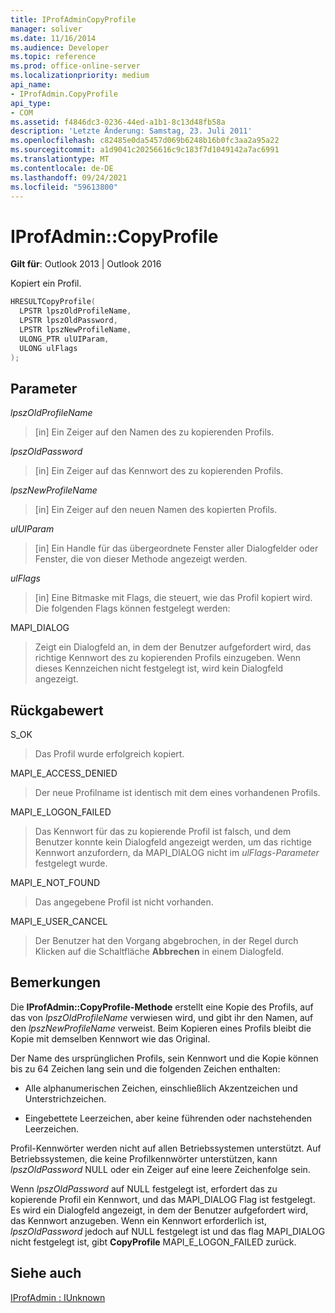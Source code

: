 ```yaml
---
title: IProfAdminCopyProfile
manager: soliver
ms.date: 11/16/2014
ms.audience: Developer
ms.topic: reference
ms.prod: office-online-server
ms.localizationpriority: medium
api_name:
- IProfAdmin.CopyProfile
api_type:
- COM
ms.assetid: f4846dc3-0236-44ed-a1b1-8c13d48fb58a
description: 'Letzte Änderung: Samstag, 23. Juli 2011'
ms.openlocfilehash: c82485e0da5457d069b6248b16b0fc3aa2a95a22
ms.sourcegitcommit: a1d9041c20256616c9c183f7d1049142a7ac6991
ms.translationtype: MT
ms.contentlocale: de-DE
ms.lasthandoff: 09/24/2021
ms.locfileid: "59613800"
---
```

# <a name="iprofadmincopyprofile"></a>IProfAdmin::CopyProfile

  
  
**Gilt für**: Outlook 2013 | Outlook 2016 
  
Kopiert ein Profil.
  
```cpp
HRESULTCopyProfile(
  LPSTR lpszOldProfileName,
  LPSTR lpszOldPassword,
  LPSTR lpszNewProfileName,
  ULONG_PTR ulUIParam,
  ULONG ulFlags
);
```

## <a name="parameters"></a>Parameter

 _lpszOldProfileName_
  
> [in] Ein Zeiger auf den Namen des zu kopierenden Profils.
    
 _lpszOldPassword_
  
> [in] Ein Zeiger auf das Kennwort des zu kopierenden Profils.
    
 _lpszNewProfileName_
  
> [in] Ein Zeiger auf den neuen Namen des kopierten Profils.
    
 _ulUIParam_
  
> [in] Ein Handle für das übergeordnete Fenster aller Dialogfelder oder Fenster, die von dieser Methode angezeigt werden.
    
 _ulFlags_
  
> [in] Eine Bitmaske mit Flags, die steuert, wie das Profil kopiert wird. Die folgenden Flags können festgelegt werden:
    
MAPI_DIALOG 
  
> Zeigt ein Dialogfeld an, in dem der Benutzer aufgefordert wird, das richtige Kennwort des zu kopierenden Profils einzugeben. Wenn dieses Kennzeichen nicht festgelegt ist, wird kein Dialogfeld angezeigt.
    
## <a name="return-value"></a>Rückgabewert

S_OK 
  
> Das Profil wurde erfolgreich kopiert.
    
MAPI_E_ACCESS_DENIED 
  
> Der neue Profilname ist identisch mit dem eines vorhandenen Profils.
    
MAPI_E_LOGON_FAILED 
  
> Das Kennwort für das zu kopierende Profil ist falsch, und dem Benutzer konnte kein Dialogfeld angezeigt werden, um das richtige Kennwort anzufordern, da MAPI_DIALOG nicht im  _ulFlags-Parameter_ festgelegt wurde. 
    
MAPI_E_NOT_FOUND 
  
> Das angegebene Profil ist nicht vorhanden.
    
MAPI_E_USER_CANCEL 
  
> Der Benutzer hat den Vorgang abgebrochen, in der Regel durch Klicken auf die Schaltfläche **Abbrechen** in einem Dialogfeld. 
    
## <a name="remarks"></a>Bemerkungen

Die **IProfAdmin::CopyProfile-Methode** erstellt eine Kopie des Profils, auf das von  _lpszOldProfileName_ verwiesen wird, und gibt ihr den Namen, auf den  _lpszNewProfileName_ verweist. Beim Kopieren eines Profils bleibt die Kopie mit demselben Kennwort wie das Original.
  
Der Name des ursprünglichen Profils, sein Kennwort und die Kopie können bis zu 64 Zeichen lang sein und die folgenden Zeichen enthalten:
  
- Alle alphanumerischen Zeichen, einschließlich Akzentzeichen und Unterstrichzeichen.
    
- Eingebettete Leerzeichen, aber keine führenden oder nachstehenden Leerzeichen.
    
Profil-Kennwörter werden nicht auf allen Betriebssystemen unterstützt. Auf Betriebssystemen, die keine Profilkennwörter unterstützen, kann  _lpszOldPassword_ NULL oder ein Zeiger auf eine leere Zeichenfolge sein. 
  
Wenn  _lpszOldPassword_ auf NULL festgelegt ist, erfordert das zu kopierende Profil ein Kennwort, und das MAPI_DIALOG Flag ist festgelegt. Es wird ein Dialogfeld angezeigt, in dem der Benutzer aufgefordert wird, das Kennwort anzugeben. Wenn ein Kennwort erforderlich ist,  _lpszOldPassword_ jedoch auf NULL festgelegt ist und das flag MAPI_DIALOG nicht festgelegt ist, gibt **CopyProfile** MAPI_E_LOGON_FAILED zurück. 
  
## <a name="see-also"></a>Siehe auch



[IProfAdmin : IUnknown](iprofadminiunknown.md)


